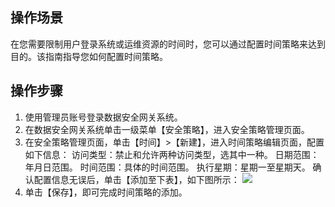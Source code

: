 ## 操作场景
在您需要限制用户登录系统或运维资源的时间时，您可以通过配置时间策略来达到目的。该指南指导您如何配置时间策略。

## 操作步骤

1. 使用管理员账号登录数据安全网关系统。
2. 在数据安全网关系统单击一级菜单【安全策略】，进入安全策略管理页面。
3. 在安全策略管理页面，单击【时间】>【新建】，进入时间策略编辑页面，配置如下信息：
访问类型：禁止和允许两种访问类型，选其中一种。
日期范围：年月日范围。
时间范围：具体的时间范围。
执行星期：星期一至星期天。
确认配置信息无误后，单击【添加至下表】，如下图所示：
![](https://main.qcloudimg.com/raw/7bdfc445092ebca1cfd6c0beeda53896.png)
4. 单击【保存】，即可完成时间策略的添加。
